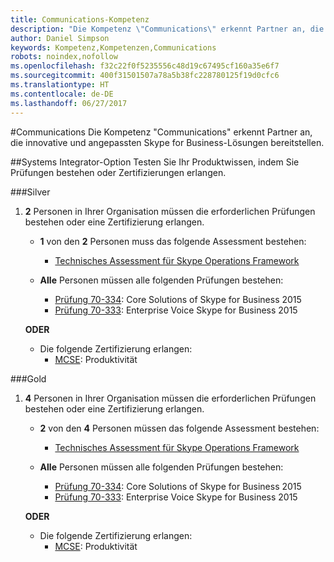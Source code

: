 ```yaml
---
title: Communications-Kompetenz
description: "Die Kompetenz \"Communications\" erkennt Partner an, die innovative und angepasste Skype for Business-Lösungen bereitstellen."
author: Daniel Simpson
keywords: Kompetenz,Kompetenzen,Communications
robots: noindex,nofollow
ms.openlocfilehash: f32c22f0f5235556c48d19c67495cf160a35e6f7
ms.sourcegitcommit: 400f31501507a78a5b38fc228780125f19d0cfc6
ms.translationtype: HT
ms.contentlocale: de-DE
ms.lasthandoff: 06/27/2017
---
```

#<a name="communications"></a>Communications
Die Kompetenz "Communications" erkennt Partner an, die innovative und angepassten Skype for Business-Lösungen bereitstellen.

##<a name="systems-integrator-option"></a>Systems Integrator-Option
Testen Sie Ihr Produktwissen, indem Sie Prüfungen bestehen oder Zertifizierungen erlangen.
  
###<a name="silver"></a>Silver

1. **2** Personen in Ihrer Organisation müssen die erforderlichen Prüfungen bestehen oder eine Zertifizierung erlangen.

    - **1** von den **2** Personen muss das folgende Assessment bestehen:
        - [Technisches Assessment für Skype Operations Framework](https://partneruniversity.microsoft.com/?whr=uri:MicrosoftAccount&courseId=16802&scoId=g6fMfp80C_5406265419)

    - **Alle** Personen müssen alle folgenden Prüfungen bestehen:
        - [Prüfung 70-334](https://www.microsoft.com/en-us/learning/exam-70-334.aspx): Core Solutions of Skype for Business 2015
        - [Prüfung 70-333](https://www.microsoft.com/en-us/learning/exam-70-333.aspx): Enterprise Voice Skype for Business 2015

    **ODER**

    - Die folgende Zertifizierung erlangen:
        - [MCSE](https://www.microsoft.com/en-us/learning/mcse-productivity-certification.aspx): Produktivität

###<a name="gold"></a>Gold

1. **4** Personen in Ihrer Organisation müssen die erforderlichen Prüfungen bestehen oder eine Zertifizierung erlangen.

    - **2** von den **4** Personen müssen das folgende Assessment bestehen:
        - [Technisches Assessment für Skype Operations Framework](https://partneruniversity.microsoft.com/?whr=uri:MicrosoftAccount&courseId=16802&scoId=g6fMfp80C_5406265419)

    - **Alle** Personen müssen alle folgenden Prüfungen bestehen:
        - [Prüfung 70-334](https://www.microsoft.com/en-us/learning/exam-70-334.aspx): Core Solutions of Skype for Business 2015
        - [Prüfung 70-333](https://www.microsoft.com/en-us/learning/exam-70-333.aspx): Enterprise Voice Skype for Business 2015

    **ODER**

    - Die folgende Zertifizierung erlangen:
        - [MCSE](https://www.microsoft.com/en-us/learning/mcse-productivity-certification.aspx): Produktivität


